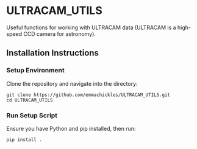 # ULTRACAM_UTILS
Useful functions for working with ULTRACAM data (ULTRACAM is a high-speed CCD camera for astronomy). 

## Installation Instructions

### Setup Environment
Clone the repository and navigate into the directory:
```
git clone https://github.com/emmachickles/ULTRACAM_UTILS.git
cd ULTRACAM_UTILS
```

### Run Setup Script
Ensure you have Python and pip installed, then run:
```
pip install .
```

